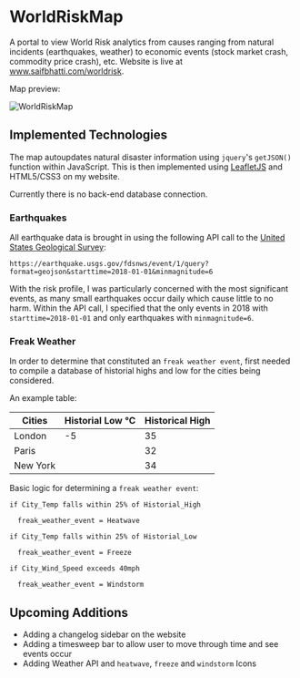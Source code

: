 # WorldRiskMap
A portal to view World Risk analytics from causes ranging from natural incidents (earthquakes, weather) to economic events (stock market crash, commodity price crash), etc. Website is live at www.saifbhatti.com/worldrisk.

Map preview:

![WorldRiskMap](http://res.cloudinary.com/dcl78rpmg/image/upload/c_limit,q_10,w_819/v1517327976/worldrisk_hvizxz.png "World Risk Map")

## Implemented Technologies
The map autoupdates natural disaster information using `jquery`'s `getJSON()` function within JavaScript. This is then implemented using [LeafletJS](http://leafletjs.com) and HTML5/CSS3 on my website.

Currently there is no back-end database connection.

### Earthquakes

All earthquake data is brought in using the following API call to the [United States Geological Survey](https://earthquake.usgs.gov):

`https://earthquake.usgs.gov/fdsnws/event/1/query?format=geojson&starttime=2018-01-01&minmagnitude=6`

With the risk profile, I was particularly concerned with the most significant events, as many small earthquakes occur daily which cause little to no harm. Within the API call, I specified that the only events in 2018 with `starttime=2018-01-01` and only earthquakes with `minmagnitude=6`.

### Freak Weather

In order to determine that constituted an `freak weather event`, first needed to compile a database of historial highs and low for the cities being considered. 

An example table:

| Cities   | Historial Low °C | Historical High |
|----------|------------------|-----------------|
| London   |        -5        |        35       |
| Paris    |                  |        32       |
| New York |                  |        34       |

Basic  logic for determining a `freak weather event`:

```
if City_Temp falls within 25% of Historial_High 

  freak_weather_event = Heatwave

if City_Temp falls within 25% of Historial_Low

  freak_weather_event = Freeze

if City_Wind_Speed exceeds 40mph

  freak_weather_event = Windstorm
```

## Upcoming Additions

- Adding a changelog sidebar on the website
- Adding a timesweep bar to allow user to move through time and see events occur
- Adding Weather API and `heatwave`, `freeze` and `windstorm` Icons


